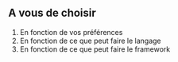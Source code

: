 ## A vous de choisir

1. En fonction de vos préférences
2. En fonction de ce que peut faire le langage
3. En fonction de ce que peut faire le framework
